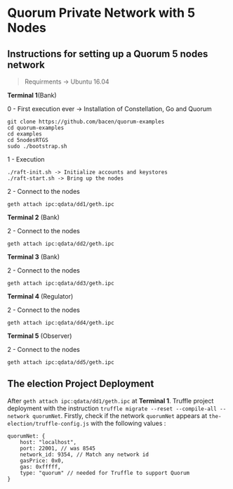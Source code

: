 # Quorum Private Network with 5 Nodes


## Instructions for setting up a Quorum 5 nodes network

>Requirments -> Ubuntu 16.04

__Terminal 1__(Bank)

0 - First execution ever -> Installation of Constellation, Go and Quorum

```
git clone https://github.com/bacen/quorum-examples
cd quorum-examples
cd examples
cd 5nodesRTGS
sudo ./bootstrap.sh
```

1 - Execution

```
./raft-init.sh -> Initialize accounts and keystores
./raft-start.sh -> Bring up the nodes
```


2 - Connect to the nodes

```
geth attach ipc:qdata/dd1/geth.ipc	
```


__Terminal 2__ (Bank)

2 - Connect to the nodes

```
geth attach ipc:qdata/dd2/geth.ipc
```



__Terminal 3__ (Bank)

2 - Connect to the nodes

```
geth attach ipc:qdata/dd3/geth.ipc
```



__Terminal 4__ (Regulator)

2 - Connect to the nodes

```
geth attach ipc:qdata/dd4/geth.ipc
```


__Terminal 5__ (Observer)

2 - Connect to the nodes

```
geth attach ipc:qdata/dd5/geth.ipc
```


## The election Project Deployment

After ```geth attach ipc:qdata/dd1/geth.ipc``` at __Terminal 1__. Truffle project deployment with the instruction ```truffle migrate --reset --compile-all --network quorumNet```. Firstly, check if the network ```quorumNet``` appears at ```the-election/truffle-config.js``` with the following values : 

```
quorumNet: {
    host: "localhost",
    port: 22001, // was 8545
    network_id: 9354, // Match any network id
    gasPrice: 0x0,
    gas: 0xfffff,
    type: "quorum" // needed for Truffle to support Quorum
}
```
